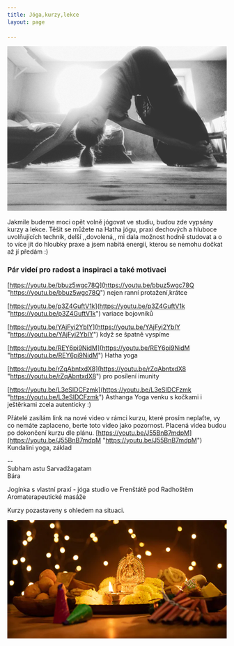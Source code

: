```yaml
---
title: Jóga,kurzy,lekce
layout: page

---
```

![](/uploads/IMG_20190730_104235_826.jpg)

Jakmile budeme moci opět volně jógovat ve studiu, budou zde vypsány kurzy a lekce. Těšit se můžete na Hatha jógu, praxi dechových a hluboce uvolňujících technik, delší ,,dovolená,, mi dala možnost hodně studovat a o to více jít do hloubky praxe a jsem nabitá energií, kterou se nemohu dočkat až jí předám :)

### Pár videí pro radost a inspiraci a také motivaci

[https://youtu.be/bbuz5wgc78Q](https://youtu.be/bbuz5wgc78Q "https://youtu.be/bbuz5wgc78Q") nejen ranní protažení,krátce

[https://youtu.be/p3Z4GuftV1k](https://youtu.be/p3Z4GuftV1k "https://youtu.be/p3Z4GuftV1k") variace bojovníků

[https://youtu.be/YAjFyi2YbIY](https://youtu.be/YAjFyi2YbIY "https://youtu.be/YAjFyi2YbIY") když se špatně vyspíme

[https://youtu.be/REY6pi9NidM](https://youtu.be/REY6pi9NidM "https://youtu.be/REY6pi9NidM") Hatha yoga

[https://youtu.be/rZqAbntxdX8](https://youtu.be/rZqAbntxdX8 "https://youtu.be/rZqAbntxdX8") pro posílení imunity

[https://youtu.be/L3eSIDCFzmk](https://youtu.be/L3eSIDCFzmk  "https://youtu.be/L3eSIDCFzmk") Asthanga Yoga venku s kočkami i ještěrkami zcela autenticky :)

Přátelé zasílám link na nové video v rámci kurzu, které prosím neplaťte, vy co nemáte zaplaceno, berte toto video jako pozornost. Placená videa budou po dokončení kurzu dle plánu. [https://youtu.be/J55BnB7mdpM](https://youtu.be/J55BnB7mdpM "https://youtu.be/J55BnB7mdpM")  Kundalini yoga, základ

\--  
Subham astu Sarvadžagatam  
Bára

Jogínka s vlastní praxí - jóga studio ve Frenštátě pod Radhoštěm  
Aromaterapeutické masáže

Kurzy pozastaveny s ohledem na situaci.

![](/uploads/diwaliposterimage-1.webp)